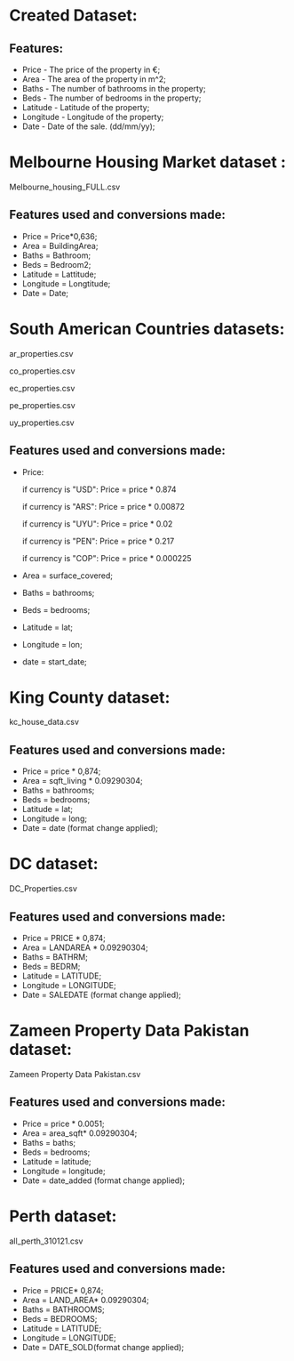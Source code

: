 # Created Dataset:

## Features:

- Price - The price of the property in €;
- Area - The area of the property in m^2;
- Baths - The number of bathrooms in the property;
- Beds - The number of bedrooms in the property;
- Latitude - Latitude of the property;
- Longitude - Longitude of the property;
- Date - Date of the sale. (dd/mm/yy);

# Melbourne Housing Market dataset : 

Melbourne_housing_FULL.csv

## Features used and conversions made:

- Price = Price*0,636;
- Area = BuildingArea;
- Baths = Bathroom;
- Beds = Bedroom2;
- Latitude = Lattitude;
- Longitude = Longtitude;
- Date = Date;

# South American Countries datasets:

ar_properties.csv

co_properties.csv

ec_properties.csv

pe_properties.csv

uy_properties.csv

## Features used and conversions made:

- Price:

  if currency is "USD":	Price = price * 0.874

  if currency is "ARS":	Price = price * 0.00872

  if currency is "UYU":	Price = price * 0.02

  if currency is "PEN":	Price = price * 0.217

  if currency is "COP":	Price = price * 0.000225

- Area = surface_covered;

- Baths = bathrooms;

- Beds = bedrooms;

- Latitude = lat;

- Longitude = lon;

- date = start_date;

# King County dataset:

kc_house_data.csv

## Features used and conversions made:

- Price = price * 0,874;
- Area = sqft_living * 0.09290304;
- Baths = bathrooms;
- Beds = bedrooms;
- Latitude = lat;
- Longitude = long;
- Date = date (format change applied);

# DC dataset:

DC_Properties.csv

## Features used and conversions made:

- Price = PRICE * 0,874;
- Area = LANDAREA * 0.09290304;
- Baths = BATHRM;
- Beds = BEDRM;
- Latitude = LATITUDE;
- Longitude = LONGITUDE;
- Date = SALEDATE (format change applied);

# Zameen Property Data Pakistan dataset:

Zameen Property Data Pakistan.csv

## Features used and conversions made:

- Price = price * 0.0051;
- Area = area_sqft* 0.09290304;
- Baths = baths;
- Beds = bedrooms;
- Latitude = latitude;
- Longitude = longitude;
- Date = date_added (format change applied);

# Perth dataset:

all_perth_310121.csv

## Features used and conversions made:

- Price = PRICE* 0,874;
- Area = LAND_AREA* 0.09290304;
- Baths = BATHROOMS;
- Beds = BEDROOMS;
- Latitude = LATITUDE;
- Longitude = LONGITUDE;
- Date = DATE_SOLD(format change applied);

